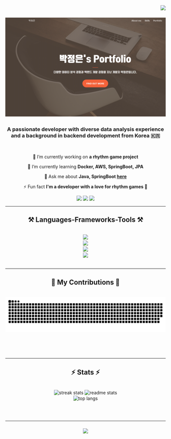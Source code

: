 <img align="right" src="https://visitor-badge.laobi.icu/badge?page_id=shahmaran0207.shahmaran0207" />

<h1 align="center">
    <a href="https://shahmaran0207.github.io/" target="_blank" style="text-decoration: none;">
        <img src="https://github.com/shahmaran0207/shahmaran0207/blob/main/port.png" alt="Portfolio" style="cursor: pointer;" />
    </a>
</h1>



<h3 align="center">A passionate developer with diverse data analysis experience and a background in backend development from Korea 🇰🇷</h3>

<br/>

<div align="center">
 
 🔭 I’m currently working on **a rhythm game project**
 
 🌱 I’m currently learning **Docker, AWS, SpringBoot, JPA**

💬 Ask me about **Java, SpringBoot [here](https://github.com/shahmaran0207)**

⚡ Fun fact **I'm a developer with a love for rhythm games 🎵**
 
</div>

<div align="center">
  <div style="display: inline-block;">
    <div style="text-align: center; display: inline-block;">
      <a href="mailto:shahmaran0207@gmail.com" style="text-decoration: none;">
        <img src="https://img.shields.io/badge/Gmail-333333?style=for-the-badge&logo=gmail&logoColor=red" style="display: block;" />
      </a>
    </div>
    <div style="text-align: center; display: inline-block;">
      <a href="https://your-portfolio-link.com" target="_blank" style="text-decoration: none;">
        <img src="https://img.shields.io/badge/Portfolio-FF5722?style=for-the-badge&logo=todoist&logoColor=white" style="display: block;" />
      </a>
    </div>
    <div style="text-align: center; display: inline-block;">
      <a href="https://your-blog-link.com" target="_blank" style="text-decoration: none;">
        <img src="https://github-readme-tistory-card.vercel.app/api/badge?name=Tistory%20Blog" style="display: block;" />
      </a>
    </div>
  </div>
</div>

<hr/>

<h2 align="center">⚒️ Languages-Frameworks-Tools ⚒️</h2>
<br/>
<div align="center">
    <!-- Python, Java, Spring, Node.js -->
    <img src="https://skillicons.dev/icons?i=py,java,spring,nodejs" /><br>
    <!-- Docker, AWS, IntelliJ (Eclipse 대체) -->
    <img src="https://skillicons.dev/icons?i=docker,aws,intellij,eclipse" /><br>
    <!-- HTML, CSS, JavaScript -->
    <img src="https://skillicons.dev/icons?i=html,css,js" /><br>
    <!-- GitHub, Git -->
    <img src="https://skillicons.dev/icons?i=github,git" /><br>
</div>

<br/>
<hr/>

<div align="center">
  <h2>🐍 My Contributions 🐍</h2>
  <br>
  <img alt="snake eating my contributions" src="https://github.com/shahmaran0207/shahmaran0207/blob/output/github-contribution-grid-snake.svg" />
  
  <br/><br/><br/>
</div>

<hr/>
<h2 align="center">⚡ Stats ⚡</h2>
<br>
<div align=center>
  <img width=390 src="https://streak-stats.demolab.com/?user=shahmaran0207&theme=react&border_radius=10" alt="streak stats"/>
  <img width=390 src="https://github-readme-stats.vercel.app/api?username=shahmaran0207&count_private=true&show_icons=true&theme=react&rank_icon=github&border_radius=10" alt="readme stats" />
  <br/>
  <img width=325 align="center" src="https://github-readme-stats.vercel.app/api/top-langs/?username=shahmaran0207&hide=HTML&langs_count=8&layout=compact&theme=react&border_radius=10&size_weight=0.5&count_weight=0.5&exclude_repo=github-readme-stats" alt="top langs" />
</div>

<br/><br/>

<hr/>
<h3 align="center">
    <img src="https://readme-typing-svg.herokuapp.com/?font=Righteous&size=35&center=true&vCenter=true&width=500&height=70&duration=3000&lines=Thanks+for+visiting!+👋;" />
</h3>
